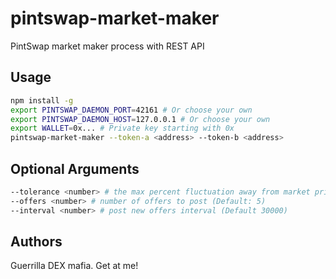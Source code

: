 # pintswap-market-maker

PintSwap market maker process with REST API

## Usage

```sh
npm install -g
export PINTSWAP_DAEMON_PORT=42161 # Or choose your own
export PINTSWAP_DAEMON_HOST=127.0.0.1 # Or choose your own
export WALLET=0x... # Private key starting with 0x
pintswap-market-maker --token-a <address> --token-b <address>
```

## Optional Arguments

```sh
--tolerance <number> # the max percent fluctuation away from market price (Default: 0.08)
--offers <number> # number of offers to post (Default: 5)
--interval <number> # post new offers interval (Default 30000)
```

## Authors

Guerrilla DEX mafia. Get at me!
